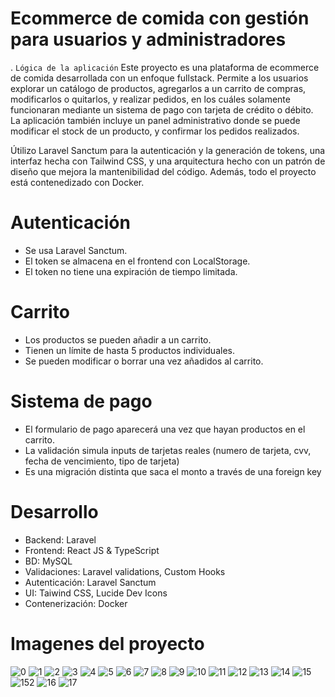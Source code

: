 # Ecommerce de comida con gestión para usuarios y administradores
. 
``
Lógica de la aplicación
``
Este proyecto es una plataforma de ecommerce de comida desarrollada con un enfoque fullstack. Permite a los usuarios explorar un catálogo de productos, agregarlos a un carrito de compras, modificarlos o quitarlos, y realizar pedidos, en los cuáles solamente funcionaran mediante un sistema de pago con tarjeta de crédito o débito. La aplicación también incluye un panel administrativo donde se puede modificar el stock de un producto, y confirmar los pedidos realizados.

Útilizo Laravel Sanctum para la autenticación y la generación de tokens, una interfaz hecha con Tailwind CSS, y una arquitectura hecho con un patrón de diseño que mejora la mantenibilidad del código. Además, todo el proyecto está contenedizado con Docker.

# Autenticación
- Se usa Laravel Sanctum.
- El token se almacena en el frontend con LocalStorage.
- El token no tiene una expiración de tiempo limitada.

# Carrito
- Los productos se pueden añadir a un carrito.
- Tienen un límite de hasta 5 productos individuales.
- Se pueden modificar o borrar una vez añadidos al carrito.

# Sistema de pago
- El formulario de pago aparecerá una vez que hayan productos en el carrito.
- La validación simula inputs de tarjetas reales (numero de tarjeta, cvv, fecha de vencimiento, tipo de tarjeta)
- Es una migración distinta que saca el monto a través de una foreign key

# Desarrollo
- Backend: Laravel
- Frontend: React JS & TypeScript
- BD: MySQL
- Validaciones: Laravel validations, Custom Hooks
- Autenticación: Laravel Sanctum 
- UI: Taiwind CSS, Lucide Dev Icons
- Contenerización: Docker

# Imagenes del proyecto

![0](https://i.imgur.com/EcMfGaq.jpeg)
![1](https://i.imgur.com/kUl2OQH.jpeg)
![2](https://i.imgur.com/9HD2Nju.jpeg)
![3](https://i.imgur.com/Pd9vu4v.jpeg)
![4](https://i.imgur.com/f8EulJM.jpeg)
![5](https://i.imgur.com/NkZlkZl.jpeg)
![6](https://i.imgur.com/vAWgqVT.jpeg)
![7](https://i.imgur.com/FGDZVzK.jpeg)
![8](https://i.imgur.com/Qsvb7E0.jpeg)
![9](https://i.imgur.com/DYLSHJo.jpeg)
![10](https://i.imgur.com/v6wFTQW.jpeg)
![11](https://i.imgur.com/pWD0Ox9.jpeg)
![12](https://i.imgur.com/3zTxWNp.jpeg)
![13](https://i.imgur.com/ObxJOXZ.jpeg)
![14](https://i.imgur.com/iuxZJcI.jpeg)
![15](https://i.imgur.com/J8wtAj2.jpeg)
![152](https://i.imgur.com/87MujyK.jpeg)
![16](https://i.imgur.com/uXvCWEf.jpeg)
![17](https://i.imgur.com/Kxr5Bls.jpeg)
